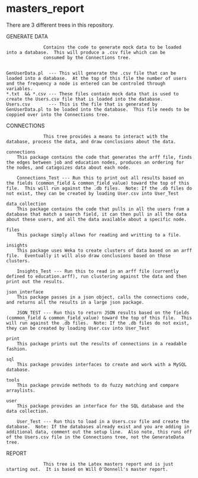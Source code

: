 masters_report
==============
There are 3 different trees in this repository.


GENERATE DATA

                  Contains the code to generate mock data to be loaded into a database.  This will produce a .csv file which can be 
                  consumed by the Connections tree.
                  

    GenUserData.pl  --- This will generate the .csv file that can be loaded into a database.  At the top of this file the number of users and the frequency a node is entered can be controled through variables. 
    *.txt  && *.csv --- These files contain mock data that is used to create the Users.csv file that is loaded into the database.
    Users.csv       --- This is the file that is generated by GenUserData.pl to be loaded into the database.  This file needs to be coppied over into the Connections tree.
    
    
CONNECTIONS

                  This tree provides a means to interact with the database, process the data, and draw conclusions about the data.

    connections
        This package contains the code that generates the arff file, finds the edges between job and education nodes, produces an ordering for the nodes, and catagoizes data about each node.
        
        Connections_Test --- Run this to print out all results based on the fields (common_field & common_field_value) toward the top of this file.  This will run against the .db files.  Note: If the .db files do not exist, they can be created by loading User.csv into User_Test
        
    data_collection
        This package contains the code that pulls in all the users from a database that match a search field, it can then pull in all the data about these users, and all the data available about a specific node.
        
    files
        This package simply allows for reading and writting to a file.
        
    insights
        This package uses Weka to create clusters of data based on an arff file.  Eventually it will also draw conclusions based on those clusters.
        
        Insights_Test --- Run this to read in an arff file (currently defined to education.arff), run clustering against the data and then print out the results.
        
    json_interface
        This package passes in a json object, calls the connections code, and returns all the results in a large json package.
        
        JSON_TEST --- Run this to return JSON results based on the fields (common_field & common_field_value) toward the top of this file.  This will run against the .db files.  Note: If the .db files do not exist, they can be created by loading User.csv into User_Test
        
    print
        This package prints out the results of connections in a readable fashion.
        
    sql
        This package provides interfaces to create and work with a MySQL database.
        
    tools
        This package provide methods to do fuzzy matching and compare arraylists.
        
    user
        This package provides an interface for the SQL database and the data collection.
        
        User_Test --- Run this to load in a Users.csv file and create the database.  Note: If the databases already exist and you are adding in additional data, comment out the setup line.  Also note, this runs off of the Users.csv file in the Connections tree, not the GenerateData tree.
        
REPORT

                  This tree is the Latex masters report and is just starting out.  It is based on Will O'Donnell's master report.

